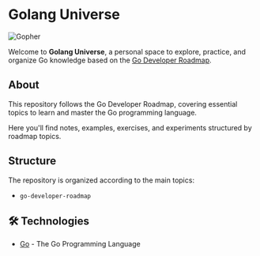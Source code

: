 # Golang Universe 

![Gopher](https://golang.org/doc/gopher/frontpage.png)

Welcome to **Golang Universe**, a personal space to explore, practice, and organize Go knowledge based on the [Go Developer Roadmap](https://roadmap.sh/golang).

## About

This repository follows the Go Developer Roadmap, covering essential topics to learn and master the Go programming language.

Here you'll find notes, examples, exercises, and experiments structured by roadmap topics.

## Structure

The repository is organized according to the main topics:

- `go-developer-roadmap`

## 🛠 Technologies

- [Go](https://golang.org/) - The Go Programming Language